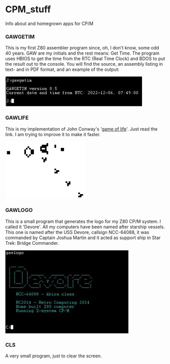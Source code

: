 # CPM_stuff
Info about and homegrown apps for CP/M

### GAWGETIM
This is my first Z80 assembler program since, oh, I don't know, some odd 40 years. 
GAW are my initials and the rest means: Get Time.
The program uses HBIOS to get the time from the RTC (Real Time Clock) and BDOS to put the result out to the console.
You will find the source, an assembly listing in text- and in PDF format, and an example of the output:

![example GAWGETIM output](https://github.com/GerardWassink/CPM_stuff/blob/main/GAWGETIM/gawgetim.jpg)

### GAWLIFE
This is my implementation of John Conway's '[game of life](https://en.wikipedia.org/wiki/Conway%27s_Game_of_Life)'. Just read the link. I am trying to improve it to make it faster.

![Example](https://github.com/GerardWassink/CPM_stuff/blob/main/GAWLIFE/Gospers_glider_gun.gif)

### GAWLOGO
This is a small program that generates the logo for my Z80 CP/M system. I called it 'Devore'. All my computers have been named after starship vessels. This one is named after the USS Devore, callsign NCC-64088, it was commanded by Captain Joshua Martin and it acted as support ship in Star Trek: Bridge Commander.

![example GAWLOGO output](https://github.com/GerardWassink/CPM_stuff/blob/main/GAWLOGO/GAWLOGO.JPG)


### CLS
A very small program, just to clear the screen.

